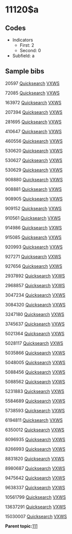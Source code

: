 # 11120$a

## Codes

-   Indicators
    -   First: 2
    -   Second: 0
-   Subfield: a

## Sample bibs

20597 [Quicksearch](https://search.library.yale.edu/catalog/20597) [VXWS](http://prodorbis.library.yale.edu:7014/vxws/GetHoldingsService?bibId=20597)

72085 [Quicksearch](https://search.library.yale.edu/catalog/72085) [VXWS](http://prodorbis.library.yale.edu:7014/vxws/GetHoldingsService?bibId=72085)

163972 [Quicksearch](https://search.library.yale.edu/catalog/163972) [VXWS](http://prodorbis.library.yale.edu:7014/vxws/GetHoldingsService?bibId=163972)

207394 [Quicksearch](https://search.library.yale.edu/catalog/207394) [VXWS](http://prodorbis.library.yale.edu:7014/vxws/GetHoldingsService?bibId=207394)

281695 [Quicksearch](https://search.library.yale.edu/catalog/281695) [VXWS](http://prodorbis.library.yale.edu:7014/vxws/GetHoldingsService?bibId=281695)

410647 [Quicksearch](https://search.library.yale.edu/catalog/410647) [VXWS](http://prodorbis.library.yale.edu:7014/vxws/GetHoldingsService?bibId=410647)

460556 [Quicksearch](https://search.library.yale.edu/catalog/460556) [VXWS](http://prodorbis.library.yale.edu:7014/vxws/GetHoldingsService?bibId=460556)

530620 [Quicksearch](https://search.library.yale.edu/catalog/530620) [VXWS](http://prodorbis.library.yale.edu:7014/vxws/GetHoldingsService?bibId=530620)

530627 [Quicksearch](https://search.library.yale.edu/catalog/530627) [VXWS](http://prodorbis.library.yale.edu:7014/vxws/GetHoldingsService?bibId=530627)

530629 [Quicksearch](https://search.library.yale.edu/catalog/530629) [VXWS](http://prodorbis.library.yale.edu:7014/vxws/GetHoldingsService?bibId=530629)

908880 [Quicksearch](https://search.library.yale.edu/catalog/908880) [VXWS](http://prodorbis.library.yale.edu:7014/vxws/GetHoldingsService?bibId=908880)

908881 [Quicksearch](https://search.library.yale.edu/catalog/908881) [VXWS](http://prodorbis.library.yale.edu:7014/vxws/GetHoldingsService?bibId=908881)

908905 [Quicksearch](https://search.library.yale.edu/catalog/908905) [VXWS](http://prodorbis.library.yale.edu:7014/vxws/GetHoldingsService?bibId=908905)

909152 [Quicksearch](https://search.library.yale.edu/catalog/909152) [VXWS](http://prodorbis.library.yale.edu:7014/vxws/GetHoldingsService?bibId=909152)

910561 [Quicksearch](https://search.library.yale.edu/catalog/910561) [VXWS](http://prodorbis.library.yale.edu:7014/vxws/GetHoldingsService?bibId=910561)

914986 [Quicksearch](https://search.library.yale.edu/catalog/914986) [VXWS](http://prodorbis.library.yale.edu:7014/vxws/GetHoldingsService?bibId=914986)

915085 [Quicksearch](https://search.library.yale.edu/catalog/915085) [VXWS](http://prodorbis.library.yale.edu:7014/vxws/GetHoldingsService?bibId=915085)

920993 [Quicksearch](https://search.library.yale.edu/catalog/920993) [VXWS](http://prodorbis.library.yale.edu:7014/vxws/GetHoldingsService?bibId=920993)

927271 [Quicksearch](https://search.library.yale.edu/catalog/927271) [VXWS](http://prodorbis.library.yale.edu:7014/vxws/GetHoldingsService?bibId=927271)

927656 [Quicksearch](https://search.library.yale.edu/catalog/927656) [VXWS](http://prodorbis.library.yale.edu:7014/vxws/GetHoldingsService?bibId=927656)

2937892 [Quicksearch](https://search.library.yale.edu/catalog/2937892) [VXWS](http://prodorbis.library.yale.edu:7014/vxws/GetHoldingsService?bibId=2937892)

2968857 [Quicksearch](https://search.library.yale.edu/catalog/2968857) [VXWS](http://prodorbis.library.yale.edu:7014/vxws/GetHoldingsService?bibId=2968857)

3047234 [Quicksearch](https://search.library.yale.edu/catalog/3047234) [VXWS](http://prodorbis.library.yale.edu:7014/vxws/GetHoldingsService?bibId=3047234)

3084320 [Quicksearch](https://search.library.yale.edu/catalog/3084320) [VXWS](http://prodorbis.library.yale.edu:7014/vxws/GetHoldingsService?bibId=3084320)

3247180 [Quicksearch](https://search.library.yale.edu/catalog/3247180) [VXWS](http://prodorbis.library.yale.edu:7014/vxws/GetHoldingsService?bibId=3247180)

3745637 [Quicksearch](https://search.library.yale.edu/catalog/3745637) [VXWS](http://prodorbis.library.yale.edu:7014/vxws/GetHoldingsService?bibId=3745637)

5021364 [Quicksearch](https://search.library.yale.edu/catalog/5021364) [VXWS](http://prodorbis.library.yale.edu:7014/vxws/GetHoldingsService?bibId=5021364)

5028117 [Quicksearch](https://search.library.yale.edu/catalog/5028117) [VXWS](http://prodorbis.library.yale.edu:7014/vxws/GetHoldingsService?bibId=5028117)

5035866 [Quicksearch](https://search.library.yale.edu/catalog/5035866) [VXWS](http://prodorbis.library.yale.edu:7014/vxws/GetHoldingsService?bibId=5035866)

5048005 [Quicksearch](https://search.library.yale.edu/catalog/5048005) [VXWS](http://prodorbis.library.yale.edu:7014/vxws/GetHoldingsService?bibId=5048005)

5088456 [Quicksearch](https://search.library.yale.edu/catalog/5088456) [VXWS](http://prodorbis.library.yale.edu:7014/vxws/GetHoldingsService?bibId=5088456)

5088562 [Quicksearch](https://search.library.yale.edu/catalog/5088562) [VXWS](http://prodorbis.library.yale.edu:7014/vxws/GetHoldingsService?bibId=5088562)

5231883 [Quicksearch](https://search.library.yale.edu/catalog/5231883) [VXWS](http://prodorbis.library.yale.edu:7014/vxws/GetHoldingsService?bibId=5231883)

5584689 [Quicksearch](https://search.library.yale.edu/catalog/5584689) [VXWS](http://prodorbis.library.yale.edu:7014/vxws/GetHoldingsService?bibId=5584689)

5738593 [Quicksearch](https://search.library.yale.edu/catalog/5738593) [VXWS](http://prodorbis.library.yale.edu:7014/vxws/GetHoldingsService?bibId=5738593)

6194811 [Quicksearch](https://search.library.yale.edu/catalog/6194811) [VXWS](http://prodorbis.library.yale.edu:7014/vxws/GetHoldingsService?bibId=6194811)

6350012 [Quicksearch](https://search.library.yale.edu/catalog/6350012) [VXWS](http://prodorbis.library.yale.edu:7014/vxws/GetHoldingsService?bibId=6350012)

8096935 [Quicksearch](https://search.library.yale.edu/catalog/8096935) [VXWS](http://prodorbis.library.yale.edu:7014/vxws/GetHoldingsService?bibId=8096935)

8266993 [Quicksearch](https://search.library.yale.edu/catalog/8266993) [VXWS](http://prodorbis.library.yale.edu:7014/vxws/GetHoldingsService?bibId=8266993)

8831820 [Quicksearch](https://search.library.yale.edu/catalog/8831820) [VXWS](http://prodorbis.library.yale.edu:7014/vxws/GetHoldingsService?bibId=8831820)

8980687 [Quicksearch](https://search.library.yale.edu/catalog/8980687) [VXWS](http://prodorbis.library.yale.edu:7014/vxws/GetHoldingsService?bibId=8980687)

9475642 [Quicksearch](https://search.library.yale.edu/catalog/9475642) [VXWS](http://prodorbis.library.yale.edu:7014/vxws/GetHoldingsService?bibId=9475642)

9638337 [Quicksearch](https://search.library.yale.edu/catalog/9638337) [VXWS](http://prodorbis.library.yale.edu:7014/vxws/GetHoldingsService?bibId=9638337)

10561799 [Quicksearch](https://search.library.yale.edu/catalog/10561799) [VXWS](http://prodorbis.library.yale.edu:7014/vxws/GetHoldingsService?bibId=10561799)

13637291 [Quicksearch](https://search.library.yale.edu/catalog/13637291) [VXWS](http://prodorbis.library.yale.edu:7014/vxws/GetHoldingsService?bibId=13637291)

15030007 [Quicksearch](https://search.library.yale.edu/catalog/15030007) [VXWS](http://prodorbis.library.yale.edu:7014/vxws/GetHoldingsService?bibId=15030007)

**Parent topic:**[111](../../tags/111/111.md)

